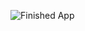 

![Finished App](https://github.com/londonappbrewery/Images/blob/master/bitcoin-flutter-demo.gif)

